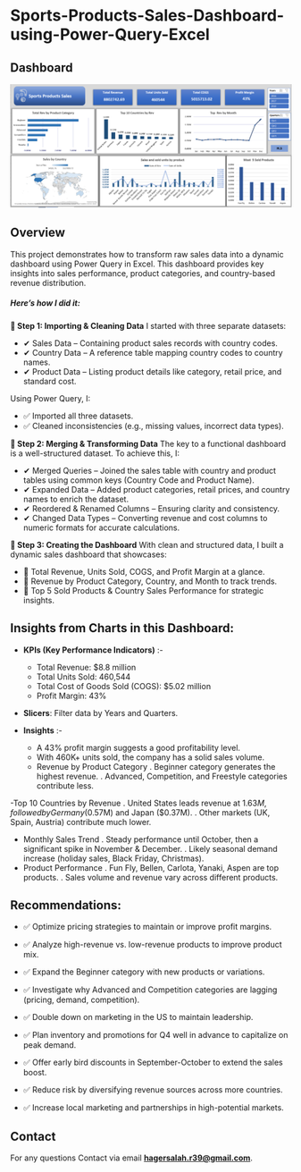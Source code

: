 # Sports-Products-Sales-Dashboard-using-Power-Query-Excel


## Dashboard


![Dashboard Screenshot](https://github.com/HagerSalahRamadan/Sports-Products-Sales-Dashboard-using-Power-Query-Excel/blob/main/Sales_Analysis_Dashboard.PNG)


## **Overview**
 
This project demonstrates how to transform raw sales data into a dynamic dashboard using Power Query in Excel.
This dashboard provides key insights into sales performance, product categories, and country-based revenue distribution.


##### **Here’s how I did it**:
**🔹 Step 1: Importing & Cleaning Data**
I started with three separate datasets:
   - ✔ Sales Data – Containing product sales records with country codes.
   - ✔ Country Data – A reference table mapping country codes to country names.
   - ✔ Product Data – Listing product details like category, retail price, and standard cost.

Using Power Query, I:
   - ✅ Imported all three datasets.
   - ✅ Cleaned inconsistencies (e.g., missing values, incorrect data types).

**🔹 Step 2: Merging & Transforming Data**
The key to a functional dashboard is a well-structured dataset. To achieve this, I:
   - ✔ Merged Queries – Joined the sales table with country and product tables using common keys (Country Code and Product Name).
   - ✔ Expanded Data – Added product categories, retail prices, and country names to enrich the dataset.
   - ✔ Reordered & Renamed Columns – Ensuring clarity and consistency.
   - ✔ Changed Data Types – Converting revenue and cost columns to numeric formats for accurate calculations.

**🔹 Step 3: Creating the Dashboard**
With clean and structured data, I built a dynamic sales dashboard that showcases:
   - 📌 Total Revenue, Units Sold, COGS, and Profit Margin at a glance.
   - 📌 Revenue by Product Category, Country, and Month to track trends.
   - 📌 Top 5 Sold Products & Country Sales Performance for strategic insights.


  
## Insights from Charts in this Dashboard:

- **KPIs (Key Performance Indicators)** :-
    -  Total Revenue: $8.8 million
    -  Total Units Sold: 460,544
    -  Total Cost of Goods Sold (COGS): $5.02 million
    -  Profit Margin: 43%

   
- **Slicers**: Filter data by Years and Quarters. 

 - **Insights** :-
   -  A 43% profit margin suggests a good profitability level.
   -  With 460K+ units sold, the company has a solid sales volume.
   -  Revenue by Product Category 
         .  Beginner category generates the highest revenue.
         .  Advanced, Competition, and Freestyle categories contribute less.

  -Top 10 Countries by Revenue 
         .  United States leads revenue at $1.63M, followed by Germany 
                  ($0.57M) and Japan ($0.37M).
         .  Other markets (UK, Spain, Austria) contribute much lower.

  - Monthly Sales Trend 
        . Steady performance until October, then a significant spike in 
                 November & December.
        .  Likely seasonal demand increase (holiday sales, Black Friday, 
                  Christmas).
  - Product Performance
       . Fun Fly, Bellen, Carlota, Yanaki, Aspen are top products.
       . Sales volume and revenue vary across different products.
  
## Recommendations:

  - ✅ Optimize pricing strategies to maintain or improve profit margins.

  - ✅ Analyze high-revenue vs. low-revenue products to improve product mix.

  - ✅ Expand the Beginner category with new products or variations.

  - ✅ Investigate why Advanced and Competition categories are lagging (pricing, demand, competition).

  - ✅ Double down on marketing in the US to maintain leadership.

  - ✅ Plan inventory and promotions for Q4 well in advance to capitalize on peak demand.

  - ✅ Offer early bird discounts in September-October to extend the sales boost.

  - ✅ Reduce risk by diversifying revenue sources across more countries.

  - ✅ Increase local marketing and partnerships in high-potential markets.


## Contact

For any questions Contact via email **hagersalah.r39@gmail.com**.

